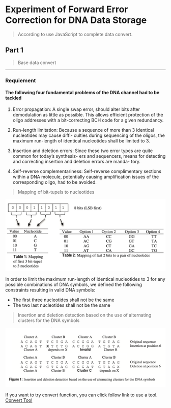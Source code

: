 # Experiment of Forward Error Correction for DNA Data Storage

> According to use JavaScript to complete data convert.

## Part 1

> Base data convert

------

### Requiement

#### The following four fundamental problems of the DNA channel had to be tackled

1. Error propagation: A single swap error, should alter bits after demodulation as little as possible. This allows efficient protection of the oligo addresses with a bit-correcting BCH code for a given redundancy.

2. Run-length limitation: Because a sequence of more than 3 identical nucleotides may cause diffi- culties during sequencing of the oligos, the maximum run-length of identical nucleotides shall be limited to 3.

3. Insertion and deletion errors: Since these two error types are quite common for today’s synthesiz- ers and sequencers, means for detecting and correcting insertion and deletion errors are manda- tory.

4. Self-reverse complementariness: Self-reverse complimentary sections within a DNA molecule, potentially causing amplification issues of the corresponding oligo, had to be avoided.

> Mapping of bit-tupels to nucleotides

![Mapping of bit-tupels to nucleotides](https://github.com/ZhangYizhe/DNADigitalDataStorage/blob/main/Reference/Experiment%20of%20Forward%20Error%20Correction%20for%20DNA%20Data%20Storage/BitToBases.png)

In order to limit the maximum run-length of identical nucleotides to 3 for any possible combinations of DNA symbols, we defined the following constraints resulting in valid DNA symbols:

-   The first three nucleotides shall not be the same
-   The two last nucleotides shall not be the same

> Insertion and deletion detection based on the use of alternating clusters for the DNA symbols

![Insertion and deletion detection based on the use of alternating clusters for the DNA symbols](https://github.com/ZhangYizhe/DNADigitalDataStorage/blob/main/Reference/Experiment%20of%20Forward%20Error%20Correction%20for%20DNA%20Data%20Storage/InsertionAndDeletionError.png)



If you want to try convert function, you can click follow link to use a tool. [Convert Tool](http://htmlpreview.github.io/?https://github.com/ZhangYizhe/DNADigitalDataStorage/blob/main/Reference/Experiment%20of%20Forward%20Error%20Correction%20for%20DNA%20Data%20Storage/ConvertTool/index.html)

